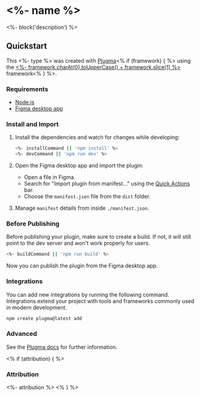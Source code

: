 # <%- name %>

<%- block('description') %>

## Quickstart

This <%- type %> was created with [Plugma](https://github.com/gavinmcfarland/plugma)<% if (framework) { %> using the [<%- framework.charAt(0).toUpperCase() + framework.slice(1) %>](https://svelte.dev/) framework<% } %>.

### Requirements

- [Node.js](https://nodejs.org/en)
- [Figma desktop app](https://www.figma.com/downloads/)

### Install and Import

1. Install the dependencies and watch for changes while developing:

    ```bash
    <%- installCommand || 'npm install' %>
    <%- devCommand || 'npm run dev' %>
    ```

2. Open the Figma desktop app and import the plugin:

    - Open a file in Figma.
    - Search for "Import plugin from manifest..." using the [Quick Actions](https://help.figma.com/hc/en-us/articles/360040328653-Use-shortcuts-and-quick-actions#Use_quick_actions) bar.
    - Choose the `manifest.json` file from the `dist` folder.

3. Manage `manifest` details from inside `./manifest.json`.

### Before Publishing

Before publishing your plugin, make sure to create a build. If not, it will still point to the dev server and won't work properly for users.

```bash
<%- buildCommand || 'npm run build' %>
```

Now you can publish the plugin from the Figma desktop app.

### Integrations

You can add new integrations by running the following command. Integrations extend your project with tools and frameworks commonly used in modern development.

```bash
npm create plugma@latest add
```

### Advanced

See the [Plugma docs](https://plugma.dev/docs) for further information.

<% if (attribution) { %>

### Attribution

<%- attribution %>
<% } %>
